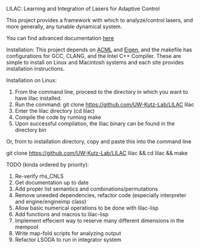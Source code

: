 LILAC: Learning and Integration of Lasers for Adaptive Control

This project provides a framework with which to analyze/control lasers, and more generally, any tunable dynamical system.

You can find advanced documentation [here](http://UW-Kutz-Lab.github.io/LILAC)

Installation:
This project depends on [ACML](http://developer.amd.com/tools-and-sdks/cpu-development/cpu-libraries/amd-core-math-library-acml/acml-downloads-resources/#download) and [Eigen](http://eigen.tuxfamily.org/index.php?title=Main_Page), and the makefile has configurations for GCC, CLANG, and the Intel C++ Compiler. These are simple to install on Linux and Macintosh systems and each site provides installation instructions.

Installation on Linux:

1. From the command line, proceed to the directory in which you want to have lilac installed.
2. Run the command: git clone https://github.com/UW-Kutz-Lab/LILAC lilac
3. Enter the lilac directory (cd lilac)
4. Compile the code by running make
5. Upon successful compilation, the lilac binary can be found in the directory bin

Or, from to installation directory, copy and paste this into the command line

git clone https://github.com/UW-Kutz-Lab/LILAC lilac && cd lilac && make


TODO (kinda ordered by priority):

1. Re-verify rhs_CNLS
2. Get documentation up to date
3. Add proper list semantics and combinations/permutations
4. Remove uneeded dependencies, refactor code (especially interpreter and engine/engineimp class)
5. Allow basic numerical operations to be done with lilac-lisp
6. Add functions and macros to lilac-lisp
7. Implement effecient way to reserve many different dimensions in the mempool
8. Write map-fold scripts for analyzing output
9. Refactor LSODA to run in integrator system
